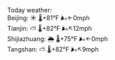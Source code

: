 Today weather:  
Beijing: ☀️ 🌡️+81°F 🌬️←0mph  
Tianjin: ⛅️  🌡️+82°F 🌬️↖12mph  
Shijiazhuang: 🌦 🌡️+75°F 🌬️←0mph  
Tangshan: ⛅️  🌡️+82°F 🌬️↖9mph  
